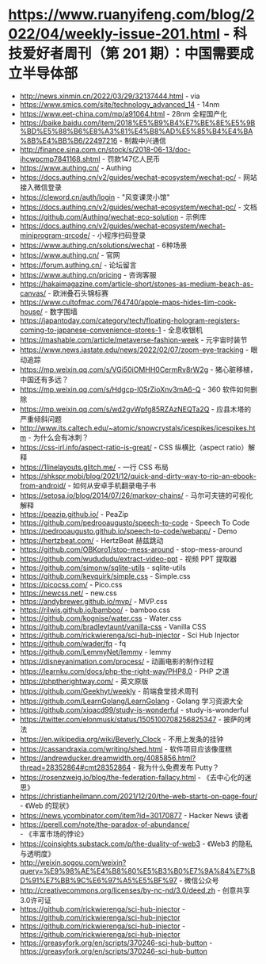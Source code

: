 # https://www.ruanyifeng.com/blog/2022/04/weekly-issue-201.html - 科技爱好者周刊（第 201 期）：中国需要成立半导体部

- http://news.xinmin.cn/2022/03/29/32137444.html - via
- https://www.smics.com/site/technology_advanced_14 - 14nm
- https://www.eet-china.com/mp/a91064.html - 28nm 全程国产化
- https://baike.baidu.com/item/2018%E5%B9%B4%E7%BE%8E%E5%9B%BD%E5%88%B6%E8%A3%81%E4%B8%AD%E5%85%B4%E4%BA%8B%E4%BB%B6/22497216 - 制裁中兴通信
- http://finance.sina.com.cn/stock/s/2018-06-13/doc-ihcwpcmp7841168.shtml - 罚款147亿人民币
- https://www.authing.cn/ - Authing
- https://docs.authing.cn/v2/guides/wechat-ecosystem/wechat-pc/ - 网站接入微信登录
- https://cleword.cn/auth/login - "风变课灵小馆"
- https://docs.authing.cn/v2/guides/wechat-ecosystem/wechat-pc/ - 文档
- https://github.com/Authing/wechat-eco-solution - 示例库
- https://docs.authing.cn/v2/guides/wechat-ecosystem/wechat-miniprogram-qrcode/ - 小程序扫码登录
- https://www.authing.cn/solutions/wechat - 6种场景
- https://www.authing.cn/ - 官网
- https://forum.authing.cn/ - 论坛留言
- https://www.authing.cn/pricing - 咨询客服
- https://hakaimagazine.com/article-short/stones-as-medium-beach-as-canvas/ - 欧洲叠石头锦标赛
- https://www.cultofmac.com/764740/apple-maps-hides-tim-cook-house/ - 数字围墙
- https://japantoday.com/category/tech/floating-hologram-registers-coming-to-japanese-convenience-stores-1 - 全息收银机
- https://mashable.com/article/metaverse-fashion-week - 元宇宙时装节
- https://www.news.iastate.edu/news/2022/02/07/zoom-eye-tracking - 眼动追踪
- https://mp.weixin.qq.com/s/VGi50iOMHH0CermRv8rW2g - 猪心脏移植，中国还有多远？
- https://mp.weixin.qq.com/s/Hdgcp-I0SrZioXnv3mA6-Q - 360 软件如何删除
- https://mp.weixin.qq.com/s/wd2gvWpfg85RZAzNEQTa2Q - 应县木塔的严重倾斜问题
- http://www.its.caltech.edu/~atomic/snowcrystals/icespikes/icespikes.htm - 为什么会有冰刺？
- https://css-irl.info/aspect-ratio-is-great/ - CSS 纵横比（aspect ratio）解释
- https://1linelayouts.glitch.me/ - 一行 CSS 布局
- https://shkspr.mobi/blog/2021/12/quick-and-dirty-way-to-rip-an-ebook-from-android/ - 如何从安卓手机翻录电子书
- https://setosa.io/blog/2014/07/26/markov-chains/ - 马尔可夫链的可视化解释
- https://peazip.github.io/ - PeaZip
- https://github.com/pedrooaugusto/speech-to-code - Speech To Code
- https://pedrooaugusto.github.io/speech-to-code/webapp/ - Demo
- https://hertzbeat.com/ - HertzBeat 赫兹跳动
- https://github.com/OBKoro1/stop-mess-around - stop-mess-around
- https://github.com/wudududu/extract-video-ppt - 视频 PPT 提取器
- https://github.com/simonw/sqlite-utils - sqlite-utils
- https://github.com/kevquirk/simple.css - Simple.css
- https://picocss.com/ - Pico.css
- https://newcss.net/ - new.css
- https://andybrewer.github.io/mvp/ - MVP.css
- https://rilwis.github.io/bamboo/ - bamboo.css
- https://github.com/kognise/water.css - Water.css
- https://github.com/bradleytaunt/vanilla-css - Vanilla CSS
- https://github.com/rickwierenga/sci-hub-injector - Sci Hub Injector
- https://github.com/wader/fq - fq
- https://github.com/LemmyNet/lemmy - lemmy
- https://disneyanimation.com/process/ - 动画电影的制作过程
- https://learnku.com/docs/php-the-right-way/PHP8.0 - PHP 之道
- https://phptherightway.com/ - 英文原版
- https://github.com/Geekhyt/weekly - 前端食堂技术周刊
- https://github.com/LearnGolang/LearnGolang - Golang 学习资源大全
- https://github.com/xioacd99/study-is-wonderful - study-is-wonderful
- https://twitter.com/elonmusk/status/1505100708256825347 - 披萨的烤法
- https://en.wikipedia.org/wiki/Beverly_Clock - 不用上发条的挂钟
- https://cassandraxia.com/writing/shed.html - 软件项目应该像蛋糕
- https://andrewducker.dreamwidth.org/4085856.html?thread=28352864#cmt28352864 - 我为什么免费发布 Putty？
- https://rosenzweig.io/blog/the-federation-fallacy.html - 《去中心化的迷思》
- https://christianheilmann.com/2021/12/20/the-web-starts-on-page-four/ - 《Web 的现状》
- https://news.ycombinator.com/item?id=30170877 - Hacker News 读者
- https://perell.com/note/the-paradox-of-abundance/ - 《丰富市场的悖论》
- https://coinsights.substack.com/p/the-duality-of-web3 - 《Web3 的隐私与透明度》
- http://weixin.sogou.com/weixin?query=%E9%98%AE%E4%B8%80%E5%B3%B0%E7%9A%84%E7%BD%91%E7%BB%9C%E6%97%A5%E5%BF%97 - 微信公众号
- http://creativecommons.org/licenses/by-nc-nd/3.0/deed.zh - 创意共享3.0许可证
- https://github.com/rickwierenga/sci-hub-injector - https://github.com/rickwierenga/sci-hub-injector
- https://github.com/rickwierenga/sci-hub-injector - https://github.com/rickwierenga/sci-hub-injector
- https://greasyfork.org/en/scripts/370246-sci-hub-button - https://greasyfork.org/en/scripts/370246-sci-hub-button